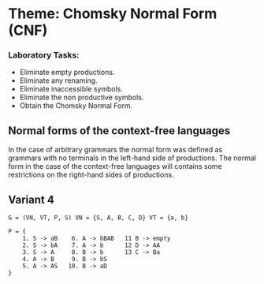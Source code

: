 # Theme: Chomsky Normal Form (__CNF__)

### Laboratory Tasks:

- Eliminate empty productions.
- Eliminate any renaming.
- Eliminate inaccessible symbols.
- Eliminate the non productive symbols.
- Obtain the Chomsky Normal Form.

## Normal forms of the context-free languages

In the case of arbitrary grammars the normal form was defined as grammars with no terminals in the
left-hand side of productions. The normal form in the case of the context-free languages will contains
some restrictions on the right-hand sides of productions.

## Variant 4

```
G = (VN, VT, P, S) VN = {S, A, B, C, D} VT = {a, b}

P = {
    1. S -> aB    6. A -> bBAB   11 B -> empty 
    2. S -> bA    7. A -> b      12 D -> AA
    3. S -> A     8. B -> b      13 C -> Ba
    4. A -> B     9. B -> bS
    5. A -> AS   10. B -> aD
}
```
